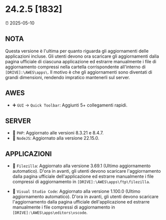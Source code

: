 # 24.2.5 [1832]

⏰ 2025-05-10  

## NOTA  
Questa versione è l'ultima per quanto riguarda gli aggiornamenti delle applicazioni incluse. Gli utenti devono ora scaricare gli aggiornamenti dalla pagina ufficiale di ciascuna applicazione ed estrarre manualmente i file di aggiornamento compressi nella cartella corrispondente all'interno di `[DRIVE]:\AWES\apps\`. Il motivo è che gli aggiornamenti sono diventati di grandi dimensioni, rendendo impratico mantenerli sul server.  

## AWES  
- ➕ `GUI` -> `Quick Toolbar`: Aggiunti 5+ collegamenti rapidi.  

## SERVER  
- 🔄 `PHP`: Aggiornato alle versioni 8.3.21 e 8.4.7.  
- 🔄 `NodeJS`: Aggiornato alla versione 22.15.0.  

## APPLICAZIONI  
- 🔄 `Filezilla`: Aggiornato alla versione 3.69.1 (Ultimo aggiornamento automatico). D'ora in avanti, gli utenti devono scaricare l'aggiornamento dalla pagina ufficiale dell'applicazione ed estrarre manualmente i file compressi di aggiornamento in `[DRIVE]:\AWES\apps\ftp\filezilla`.  

- 🔄 `Visual Studio Code`: Aggiornato alla versione 1.100.0 (Ultimo aggiornamento automatico). D'ora in avanti, gli utenti devono scaricare l'aggiornamento dalla pagina ufficiale dell'applicazione ed estrarre manualmente i file compressi di aggiornamento in `[DRIVE]:\AWES\apps\editors\vscode`.  
